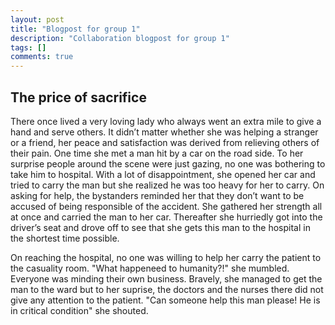 ```yaml
---
layout: post
title: "Blogpost for group 1"
description: "Collaboration blogpost for group 1"
tags: []
comments: true
---
```


## The price  of sacrifice
There once lived a very loving lady who always went an extra mile to give a hand and serve others.  It didn’t matter whether she was helping a stranger or a friend, her peace and satisfaction was derived from relieving others of their pain.  One time she met a man hit by a car on the road side.   To her surprise people around the scene were just gazing, no one was bothering to take him to hospital. With a lot of disappointment, she opened her car and tried to carry the man but she realized he was too heavy for her to carry. On asking for help, the bystanders reminded her that they don’t want to be accused of being responsible of the accident. She gathered her strength all at once and carried the man to her car. Thereafter she hurriedly got into the driver’s seat and drove off to see that she gets this man to the hospital in the shortest time possible.

On reaching the hospital, no one was willing to help her carry the patient to the casuality room. "What happeneed to humanity?!" she mumbled. Everyone was minding their own business. Bravely, she managed to get the man to the ward but to her suprise, the doctors and the nurses there did not give any attention to the patient. "Can someone help this man please! He is in critical condition" she shouted.